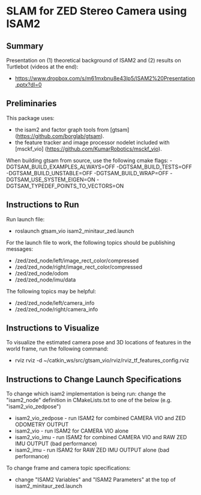 # SLAM for ZED Stereo Camera using ISAM2

## Summary

Presentation on (1) theoretical background of ISAM2 and (2) results on Turtlebot (videos at the end):
- https://www.dropbox.com/s/m61mxbnu8e43lp5/ISAM2%20Presentation.pptx?dl=0

## Preliminaries

This package uses: 
* the isam2 and factor graph tools from [gtsam] (https://github.com/borglab/gtsam).
* the feature tracker and image processor nodelet included with [msckf_vio] (https://github.com/KumarRobotics/msckf_vio).

When building gtsam from source, use the following cmake flags: -DGTSAM_BUILD_EXAMPLES_ALWAYS=OFF -DGTSAM_BUILD_TESTS=OFF -DGTSAM_BUILD_UNSTABLE=OFF -DGTSAM_BUILD_WRAP=OFF -DGTSAM_USE_SYSTEM_EIGEN=ON -DGTSAM_TYPEDEF_POINTS_TO_VECTORS=ON

## Instructions to Run 

Run launch file:
- roslaunch gtsam_vio isam2_minitaur_zed.launch

For the launch file to work, the following topics should be publishing messages:
- /zed/zed_node/left/image_rect_color/compressed
- /zed/zed_node/right/image_rect_color/compressed
- /zed/zed_node/odom
- /zed/zed_node/imu/data

The following topics may be helpful:
- /zed/zed_node/left/camera_info
- /zed/zed_node/right/camera_info

## Instructions to Visualize

To visualize the estimated camera pose and 3D locations of features in the world frame, run the following command:
- rviz rviz -d ~/catkin_ws/src/gtsam_vio/rviz/rviz_tf_features_config.rviz 

## Instructions to Change Launch Specifications

To change which isam2 implementation is being run:
change the "isam2_node" definition in CMakeLists.txt to one of the below (e.g. "isam2_vio_zedpose")
- isam2_vio_zedpose - run ISAM2 for combined CAMERA VIO and ZED ODOMETRY OUTPUT 
- isam2_vio - run ISAM2 for CAMERA VIO alone
- isam2_vio_imu - run ISAM2 for combined CAMERA VIO and RAW ZED IMU OUTPUT (bad performance)
- isam2_imu - run ISAM2 for RAW ZED IMU OUTPUT alone (bad performance)

To change frame and camera topic specifications:
- change "ISAM2 Variables" and "ISAM2 Parameters" at the top of isam2_minitaur_zed.launch